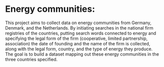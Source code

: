 # Energy communities:
This project aims to collect data on energy communities from Germany, Denmark, and the Netherlands. By initiating searches in the national firm registries of the countries, putting search words connected to energy and specifying the legal form of the firm (cooperative, limited partnership, association) the date of founding and the name of the firm is collected, along with the legal form, country, and the type of energy they produce. The goal is to build a dataset mapping out these energy communities in the three countries specified. 
